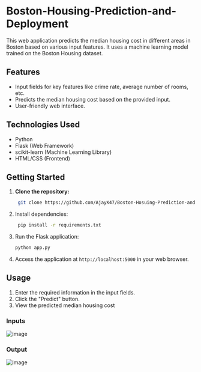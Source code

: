 # Boston-Housing-Prediction-and-Deployment
This web application predicts the median housing cost in different areas in Boston based on various input features. It uses a machine learning model trained on the Boston Housing dataset.

## Features

- Input fields for key features like crime rate, average number of rooms, etc.
- Predicts the median housing cost based on the provided input.
- User-friendly web interface.

## Technologies Used

- Python
- Flask (Web Framework)
- scikit-learn (Machine Learning Library)
- HTML/CSS (Frontend)

## Getting Started

1. **Clone the repository:**
   ```bash
    git clone https://github.com/AjayK47/Boston-Hosuing-Prediction-and-Deployment-.git
    ```
2. Install dependencies:
   ```bash
    pip install -r requirements.txt
    ```
3. Run the Flask application:

    ```bash
    python app.py
    ```
4. Access the application at `http://localhost:5000` in your web browser.

## Usage

1. Enter the required information in the input fields.
2. Click the "Predict" button.
3. View the predicted median housing cost

### Inputs

![image](https://github.com/AjayK47/Boston-Hosuing-Prediction-and-Deployment-/assets/88961945/59ff6dda-b3ab-42e4-986b-a4dda66c7fac)

### Output

![image](https://github.com/AjayK47/Boston-Hosuing-Prediction-and-Deployment-/assets/88961945/8aafe422-8426-4d62-88f5-7ff3e3208155)


